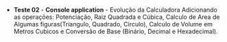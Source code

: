 ﻿* **Teste 02** - **Console application** - Evolução da Calculadora Adicionando as operações: Potenciação, Raiz Quadrada 
e Cúbica, Calculo de Area de Algumas figuras(Triangulo, Quadrado, Circulo), Calculo de Volume em Metros Cubicos e 
Conversão de Base (Binário, Decimal e Hexadecimal).